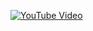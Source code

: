 [![YouTube Video](https://img.youtube.com/vi/K_ApAXRYXY8/0.jpg)](https://www.youtube.com/watch?v=K_ApAXRYXY8)
